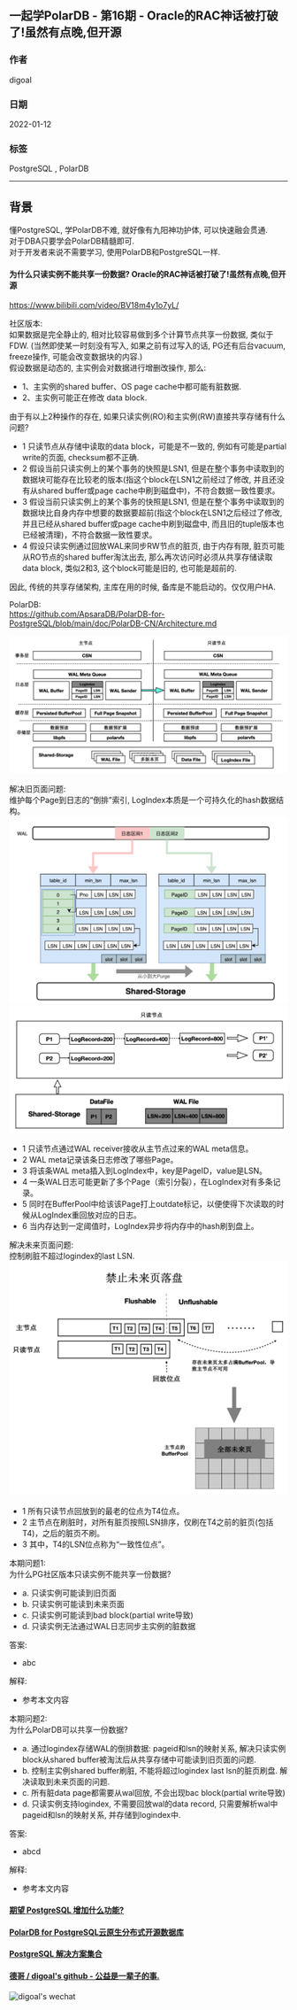## 一起学PolarDB - 第16期 - Oracle的RAC神话被打破了!虽然有点晚,但开源
                 
### 作者             
digoal                          
                           
### 日期                      
2022-01-12                   
                   
### 标签      
PostgreSQL , PolarDB      
                         
----                           
                      
## 背景      
懂PostgreSQL, 学PolarDB不难, 就好像有九阳神功护体, 可以快速融会贯通.      
对于DBA只要学会PolarDB精髓即可.      
对于开发者来说不需要学习, 使用PolarDB和PostgreSQL一样.      
      
#### 为什么只读实例不能共享一份数据? Oracle的RAC神话被打破了!虽然有点晚,但开源     
https://www.bilibili.com/video/BV18m4y1o7yL/   
  
社区版本:    
如果数据是完全静止的, 相对比较容易做到多个计算节点共享一份数据, 类似于FDW. (当然即使某一时刻没有写入, 如果之前有过写入的话, PG还有后台vacuum, freeze操作, 可能会改变数据块的内容.)   
假设数据是动态的, 主实例会对数据进行增删改操作, 那么:  
- 1、主实例的shared buffer、OS page cache中都可能有脏数据.   
- 2、主实例可能正在修改 data block.   
  
由于有以上2种操作的存在, 如果只读实例(RO)和主实例(RW)直接共享存储有什么问题?   
- 1 只读节点从存储中读取的data block，可能是不一致的, 例如有可能是partial write的页面, checksum都不正确.   
- 2 假设当前只读实例上的某个事务的快照是LSN1, 但是在整个事务中读取到的数据块可能存在比较老的版本(指这个block在LSN1之前经过了修改, 并且还没有从shared buffer或page cache中刷到磁盘中)，不符合数据一致性要求。    
- 3 假设当前只读实例上的某个事务的快照是LSN1, 但是在整个事务中读取到的数据块比自身内存中想要的数据要超前(指这个block在LSN1之后经过了修改, 并且已经从shared buffer或page cache中刷到磁盘中, 而且旧的tuple版本也已经被清理)，不符合数据一致性要求。   
- 4 假设只读实例通过回放WAL来同步RW节点的脏页, 由于内存有限, 脏页可能从RO节点的shared buffer淘汰出去, 那么再次访问时必须从共享存储读取data block, 类似2和3, 这个block可能是旧的, 也可能是超前的.    
  
因此, 传统的共享存储架构, 主库在用的时候, 备库是不能启动的。仅仅用户HA.     
  
PolarDB:              
https://github.com/ApsaraDB/PolarDB-for-PostgreSQL/blob/main/doc/PolarDB-CN/Architecture.md  
  
![pic](20220112_03_pic_003.png)    
  
解决旧页面问题:   
维护每个Page到日志的“倒排”索引, LogIndex本质是一个可持久化的hash数据结构。  
![pic](20220112_03_pic_001.png)    
![pic](20220112_03_pic_004.png)    
- 1 只读节点通过WAL receiver接收从主节点过来的WAL meta信息。  
- 2 WAL meta记录该条日志修改了哪些Page。  
- 3 将该条WAL meta插入到LogIndex中，key是PageID，value是LSN。  
- 4 一条WAL日志可能更新了多个Page（索引分裂），在LogIndex对有多条记录。  
- 5 同时在BufferPool中给该该Page打上outdate标记，以便使得下次读取的时候从LogIndex重回放对应的日志。  
- 6 当内存达到一定阈值时，LogIndex异步将内存中的hash刷到盘上。  
  
  
解决未来页面问题:   
控制刷脏不超过logindex的last LSN.    
![pic](20220112_03_pic_002.png)    
- 1 所有只读节点回放到的最老的位点为T4位点。  
- 2 主节点在刷脏时，对所有脏页按照LSN排序，仅刷在T4之前的脏页(包括T4)，之后的脏页不刷。  
- 3 其中，T4的LSN位点称为“一致性位点”。  
  
  
            
本期问题1:        
为什么PG社区版本只读实例不能共享一份数据?    
- a. 只读实例可能读到旧页面  
- b. 只读实例可能读到未来页面  
- c. 只读实例可能读到bad block(partial write导致)  
- d. 只读实例无法通过WAL日志同步主实例的脏数据  
    
答案:                                  
- abc    
           
解释:                              
- 参考本文内容                         
  
本期问题2:        
为什么PolarDB可以共享一份数据?    
- a. 通过logindex存储WAL的倒排数据: pageid和lsn的映射关系, 解决只读实例block从shared buffer被淘汰后从共享存储中可能读到旧页面的问题.  
- b. 控制主实例shared buffer刷脏, 不能将超过logindex last lsn的脏页刷盘. 解决读取到未来页面的问题.   
- c. 所有脏data page都需要从wal回放, 不会出现bac block(partial write导致)    
- d. 只读实例支持logindex, 不需要回放wal的data record, 只需要解析wal中pageid和lsn的映射关系, 并存储到logindex中.   
    
答案:                                  
- abcd    
           
解释:                              
- 参考本文内容        
  
  
  
#### [期望 PostgreSQL 增加什么功能?](https://github.com/digoal/blog/issues/76 "269ac3d1c492e938c0191101c7238216")
  
  
#### [PolarDB for PostgreSQL云原生分布式开源数据库](https://github.com/ApsaraDB/PolarDB-for-PostgreSQL "57258f76c37864c6e6d23383d05714ea")
  
  
#### [PostgreSQL 解决方案集合](https://yq.aliyun.com/topic/118 "40cff096e9ed7122c512b35d8561d9c8")
  
  
#### [德哥 / digoal's github - 公益是一辈子的事.](https://github.com/digoal/blog/blob/master/README.md "22709685feb7cab07d30f30387f0a9ae")
  
  
![digoal's wechat](../pic/digoal_weixin.jpg "f7ad92eeba24523fd47a6e1a0e691b59")
  
